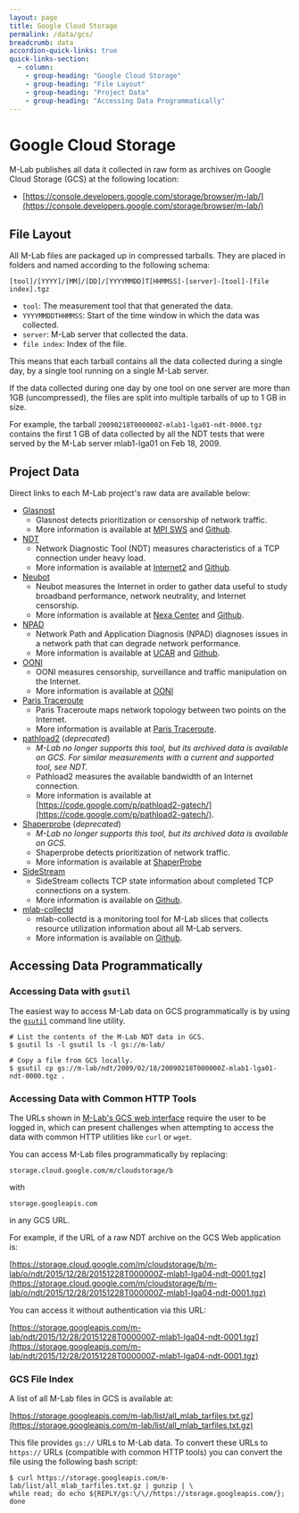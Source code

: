 ```yaml
---
layout: page
title: Google Cloud Storage
permalink: /data/gcs/
breadcrumb: data
accordion-quick-links: true
quick-links-section:
  - column:
    - group-heading: "Google Cloud Storage"
    - group-heading: "File Layout"
    - group-heading: "Project Data"
    - group-heading: "Accessing Data Programmatically"
---
```


# Google Cloud Storage

M-Lab publishes all data it collected in raw form as archives on Google Cloud Storage (GCS) at the following location:

* [https://console.developers.google.com/storage/browser/m-lab/](https://console.developers.google.com/storage/browser/m-lab/)

## File Layout

All M-Lab files are packaged up in compressed tarballs. They are placed in folders and named according to the following schema:

`[tool]/[YYYY]/[MM]/[DD]/[YYYYMMDD]T[HHMMSS]-[server]-[tool]-[file index].tgz`

* `tool`: The measurement tool that that generated the data.
* `YYYYMMDDTHHMMSS`: Start of the time window in which the data was collected.
* `server`: M-Lab server that collected the data.
* `file index`: Index of the file.

This means that each tarball contains all the data collected during a single day, by a single tool running on a single M-Lab server.

If the data collected during one day by one tool on one server are more than 1GB (uncompressed), the files are split into multiple tarballs of up to 1 GB in size.

For example, the tarball `20090218T000000Z-mlab1-lga01-ndt-0000.tgz` contains the first 1 GB of data collected by all the NDT tests that were served by the M-Lab server mlab1-lga01 on Feb 18, 2009.

## Project Data

Direct links to each M-Lab project's raw data are available below:

* [Glasnost](https://console.developers.google.com/storage/browser/m-lab/glasnost/)
  * Glasnost detects prioritization or censorship of network traffic.
  * More information is available at [MPI SWS](http://broadband.mpi-sws.org/transparency/bttest-mlab.php) and [Github](https://github.com/marcelscode/glasnost).
* [NDT](https://console.developers.google.com/storage/browser/m-lab/ndt/)
  * Network Diagnostic Tool (NDT) measures characteristics of a TCP connection under heavy load.
  * More information is available at [Internet2](http://software.internet2.edu/ndt/) and [Github](https://github.com/ndt-project/ndt).
* [Neubot](https://console.developers.google.com/storage/browser/m-lab/neubot/)
  * Neubot measures the Internet in order to gather data useful to study broadband performance, network neutrality, and Internet censorship.
  * More information is available at [Nexa Center](https://neubot.nexacenter.org/) and [Github](https://github.com/neubot).
* [NPAD](https://console.developers.google.com/storage/browser/m-lab/npad/)
  * Network Path and Application Diagnosis (NPAD) diagnoses issues in a network path that can degrade network performance.
  * More information is available at [UCAR](http://www.ucar.edu/npad/) and [Github](https://github.com/npad/npad).
* [OONI](https://console.developers.google.com/storage/browser/m-lab/ooni/)
  * OONI measures censorship, surveillance and traffic manipulation on the Internet.
  * More information is available at [OONI](https://ooni.torproject.org/)
* [Paris Traceroute](https://console.developers.google.com/storage/browser/m-lab/paris-traceroute/)
  * Paris Traceroute maps network topology between two points on the Internet.
  * More information is available at [Paris Traceroute](http://www.paris-traceroute.net/).
* [pathload2](https://console.developers.google.com/storage/browser/m-lab/pathload2/) (*deprecated*)
  * *M-Lab no longer supports this tool, but its archived data is available on GCS. For similar measurements with a current and supported tool, see NDT.*
  * Pathload2 measures the available bandwidth of an Internet connection.
  * More information is available at [https://code.google.com/p/pathload2-gatech/](https://code.google.com/p/pathload2-gatech/).
* [Shaperprobe](https://console.developers.google.com/storage/browser/m-lab/shaperprobe/) (*deprecated*)
  * *M-Lab no longer supports this tool, but its archived data is available on GCS.*
  * Shaperprobe detects prioritization of network traffic.
  * More information is available at [ShaperProbe](http://netinfer.net/diffprobe/shaperprobe.html)
* [SideStream](https://console.developers.google.com/storage/browser/m-lab/sidestream/)
  * SideStream collects TCP state information about completed TCP connections on a system.
  * More information is available on [Github](https://github.com/npad/sidestream).
* [mlab-collectd](https://console.developers.google.com/storage/browser/m-lab/utilization/)
  * mlab-collectd is a monitoring tool for M-Lab slices that collects resource utilization information about all M-Lab servers.
  * More information is available on [Github](https://github.com/m-lab/collectd-mlab).

## Accessing Data Programmatically

### Accessing Data with `gsutil`

The easiest way to access M-Lab data on GCS programmatically is by using the [`gsutil`](https://cloud.google.com/storage/docs/gsutil) command line utility.

~~~ shell
# List the contents of the M-Lab NDT data in GCS.
$ gsutil ls -l gsutil ls -l gs://m-lab/

# Copy a file from GCS locally.
$ gsutil cp gs://m-lab/ndt/2009/02/18/20090218T000000Z-mlab1-lga01-ndt-0000.tgz .
~~~

### Accessing Data with Common HTTP Tools

The URLs shown in [M-Lab's GCS web interface](https://console.developers.google.com/storage/browser/m-lab/) require the user to be logged in, which can present challenges when attempting to access the data with common HTTP utilities like `curl` or `wget`.

You can access M-Lab files programmatically by replacing:

`storage.cloud.google.com/m/cloudstorage/b`

with

`storage.googleapis.com`

in any GCS URL.

For example, if the URL of a raw NDT archive on the GCS Web application is:

[https://storage.cloud.google.com/m/cloudstorage/b/m-lab/o/ndt/2015/12/28/20151228T000000Z-mlab1-lga04-ndt-0001.tgz](https://storage.cloud.google.com/m/cloudstorage/b/m-lab/o/ndt/2015/12/28/20151228T000000Z-mlab1-lga04-ndt-0001.tgz)

You can access it without authentication via this URL:

[https://storage.googleapis.com/m-lab/ndt/2015/12/28/20151228T000000Z-mlab1-lga04-ndt-0001.tgz](https://storage.googleapis.com/m-lab/ndt/2015/12/28/20151228T000000Z-mlab1-lga04-ndt-0001.tgz)

### GCS File Index

A list of all M-Lab files in GCS is available at:

[https://storage.googleapis.com/m-lab/list/all_mlab_tarfiles.txt.gz](https://storage.googleapis.com/m-lab/list/all_mlab_tarfiles.txt.gz)

This file provides `gs://` URLs to M-Lab data. To convert these URLs to `https://` URLs (compatible with common HTTP tools) you can convert the file using the following bash script:

~~~shell
$ curl https://storage.googleapis.com/m-lab/list/all_mlab_tarfiles.txt.gz | gunzip | \
while read; do echo ${REPLY/gs:\/\//https://storage.googleapis.com/}; done
~~~
